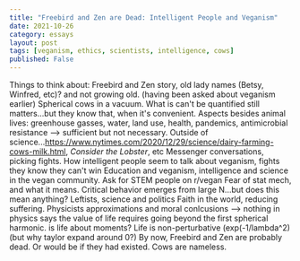 ```yaml
---
title: "Freebird and Zen are Dead: Intelligent People and Veganism"
date: 2021-10-26
category: essays
layout: post
tags: [veganism, ethics, scientists, intelligence, cows]
published: False
---
```


Things to think about: 
Freebird and Zen story, old lady names (Betsy, Winfred, etc)? and not growing old. (having been asked about veganism earlier)
Spherical cows in a vacuum. 
What is can't be quantified still matters...but they know that, when it's convenient.
Aspects besides animal lives: greenhouse gasses, water, land use, health, pandemics, antimicrobial resistance --> sufficient but not necessary. 
Outside of science...https://www.nytimes.com/2020/12/29/science/dairy-farming-cows-milk.html, *Consider the Lobster*, etc
Messenger conversations, picking fights. 
How intelligent people seem to talk about veganism, fights they know they can't win
Education and veganism, intelligence and science in the vegan community. 
Ask for STEM people on r/vegan
Fear of stat mech, and what it means. Critical behavior emerges from large N...but does this mean anything? 
Leftists, science and politics
Faith in the world, reducing suffering. 
Physicists approximations and moral conlcusions 
--> nothing in physics says the value of life requires going beyond the first spherical harmonic. is life about moments? 
Life is non-perturbative (exp(-1/lambda^2) (but why taylor expand around 0?) 
By now, Freebird and Zen are probably dead. Or would be if they had existed. Cows are nameless. 
